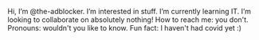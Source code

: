 Hi, I’m @the-adblocker.
I’m interested in stuff.
I’m currently learning IT.
I’m looking to collaborate on absolutely nothing!
How to reach me: you don't.
Pronouns: wouldn't you like to know.
Fun fact: I haven't had covid yet :)

<!---
the-adblocker/the-adblocker is a ✨ special ✨ repository because its `README.md` (this file) appears on your GitHub profile.
You can click the Preview link to take a look at your changes.
--->
